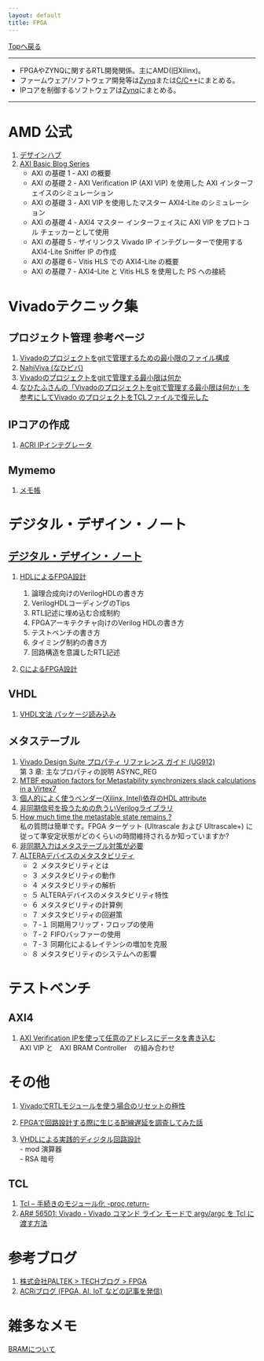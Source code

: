 ```yaml
---
layout: default
title: FPGA
---
```

<!-- ---------------------------------------------------------------------------------------------------- -->
<!-- ヘッダ部 -->
<div class="column-one">
<!-- ---------------------------------------------------------------------------------------------------- -->

  [Topへ戻る](../index.md)

  --------------------------------------------------------------------------
  - FPGAやZYNQに関するRTL開発関係。主にAMD(旧Xilinx)。  
  - ファームウェア/ソフトウェア開発等は[Zynq](../Zynq/Zynq.md)または[C/C++](../C_Cplusplus/C_Cplusplus.md)にまとめる。  
  - IPコアを制御するソフトウェアは[Zynq](../Zynq/Zynq.md)にまとめる。
  
  --------------------------------------------------------------------------
</div>
<!-- ---------------------------------------------------------------------------------------------------- -->
<!-- セクション -->
<div class="column-one">
<!-- ---------------------------------------------------------------------------------------------------- -->

# AMD 公式
  <!-- left--------------------------------- -->
  <div class="column-left">
  
  1. <a href="https://docs.xilinx.com/p/design-hubs-j" target="_blank">デザインハブ</a>	
  1. <a href="https://support.xilinx.com/s/question/0D52E00006xR6q3SAC/axi-basic-blog-series?language=ja" target="_blank">AXI Basic Blog Series</a>	
     - AXI の基礎 1 - AXI の概要 
     - AXI の基礎 2 - AXI Verification IP (AXI VIP) を使用した AXI インターフェイスのシミュレーション 
     - AXI の基礎 3 - AXI VIP を使用したマスター AXI4-Lite のシミュレーション 
     - AXI の基礎 4 - AXI4 マスター インターフェイスに AXI VIP をプロトコル チェッカーとして使用 
     - AXI の基礎 5 - ザイリンクス Vivado IP インテグレーターで使用する AXI4-Lite Sniffer IP の作成 
     - AXI の基礎 6 - Vitis HLS での AXI4-Lite の概要
     - AXI の基礎 7 - AXI4-Lite と Vitis HLS を使用した PS への接続 

  </div>
  <!-- right--------------------------------- -->
  <div class="column-right">

  </div>
</div>

<!-- ---------------------------------------------------------------------------------------------------- -->
<!-- セクション -->
<div class="column-one">
<!-- ---------------------------------------------------------------------------------------------------- -->

# Vivadoテクニック集
  <!-- left--------------------------------- -->
  <div class="column-left">
  
  ## プロジェクト管理 参考ページ
  1. <a href="https://qiita.com/nahitafu/items/b8bfee046b197c0fb833" target="_blank">Vivadoのプロジェクトをgitで管理するための最小限のファイル構成</a>	
  1. <a href="https://github.com/tokuden/NahiViva" target="_blank">NahiViva (なひビバ)</a>	
  1. <a href="http://nahitafu.cocolog-nifty.com/nahitafu/2019/05/post-60422b.html" target="_blank">Vivadoのプロジェクトをgitで管理する最小限は何か</a>	  
  1. <a href="https://marsee101.blog.fc2.com/blog-entry-4545.html" target="_blank">なひたふさんの「Vivadoのプロジェクトをgitで管理する最小限は何か」を参考にしてVivado のプロジェクトをTCLファイルで復元した</a>	  

  ## IPコアの作成
  
  1. <a href="https://www.acri.c.titech.ac.jp/wordpress/archives/tag/ip%e3%82%a4%e3%83%b3%e3%83%86%e3%82%b0%e3%83%ac%e3%83%bc%e3%82%bf" target="_blank">ACRI IPインテグレータ</a>	
  </div>
  <!-- right--------------------------------- -->
  <div class="column-right">

  ## Mymemo
  1. [メモ帳](Vivado_manage_prg.md)
  </div>
</div>

<!-- ---------------------------------------------------------------------------------------------------- -->
<!-- セクション -->
<div class="column-one">
<!-- ---------------------------------------------------------------------------------------------------- -->

# デジタル・デザイン・ノート
  <!-- left--------------------------------- -->
  <div class="column-left">

  ## <a href="http://zakii.la.coocan.jp/index.htm" target="_blank">デジタル・デザイン・ノート</a>
  1. <a href="http://zakii.la.coocan.jp/hdl/index.htm" target="_blank">HDLによるFPGA設計</a>	
     1. 論理合成向けのVerilogHDLの書き方
     2. VerilogHDLコーディングのTips
     3. RTL記述に埋め込む合成制約
     4. FPGAアーキテクチャ向けのVerilog HDLの書き方
     5. テストベンチの書き方
     6. タイミング制約の書き方
     7. 回路構造を意識したRTL記述

  2. <a href="http://zakii.la.coocan.jp/hls/index.htm" target="_blank">CによるFPGA設計</a>	

  ## VHDL
  1. <a href="https://tetsufuku-blog.com/vhdl-package/" target="_blank">VHDL文法 パッケージ読み込み</a>	

  </div>
  <!-- right--------------------------------- -->
  <div class="column-right">

  ## メタステーブル  
  1. <a href="https://docs.xilinx.com/v/u/ja-JP/ug912-vivado-properties" target="_blank">Vivado Design Suite プロパティ リファレンス ガイド (UG912)</a>  
    第 3 章: 主なプロパティの説明 ASYNC_REG
  1. <a href="https://support.xilinx.com/s/question/0D52E00006hpZnVSAU/mtbf-equation-factors-for-metastability-synchronizers-slack-calculations-in-a-virtex7?language=ja" target="_blank">MTBF equation factors for Metastability synchronizers slack calculations in a Virtex7</a>  
  1. <a href="https://qiita.com/nv-h/items/3968f033404ca7e3704b" target="_blank">個人的によく使うベンダー(Xilinx, Intel)依存のHDL attribute</a>  
  1. <a href="https://dora.bk.tsukuba.ac.jp/~takeuchi/?%E9%9B%BB%E6%B0%97%E5%9B%9E%E8%B7%AF%2FHDL%2F%E9%9D%9E%E5%90%8C%E6%9C%9F%E4%BF%A1%E5%8F%B7%E3%82%92%E6%89%B1%E3%81%86%E3%81%9F%E3%82%81%E3%81%AE%E5%8D%B1%E3%81%86%E3%81%84Verilog%E3%83%A9%E3%82%A4%E3%83%96%E3%83%A9%E3%83%AA" target="_blank">非同期信号を扱うための危ういVerilogライブラリ</a>  
  1. <a href="https://support.xilinx.com/s/question/0D52E00006hphbiSAA/how-much-time-the-metastable-state-remains-?language=ja" target="_blank">How much time the metastable state remains ?</a>  
    私の質問は簡単です。FPGA ターゲット (Ultrascale および Ultrascale\+) に従って準安定状態がどのくらいの時間維持されるか知っていますか?
  1. <a href="https://www.wti.jp/contents/blog/blog210106.htm" target="_blank">非同期入力はメタステーブル対策が必要</a>  
  1. <a href="https://www.macnica.co.jp/business/semiconductor/articles/pdf/ELS0320_S000_10__1.pdf" target="_blank">ALTERAデバイスのメタスタビリティ</a>  
     - ２ メタスタビリティとは 
     - ３ メタスタビリティの動作 
     - ４ メタスタビリティの解析 
     - ５ ALTERAデバイスのメタスタビリティ特性 
     - ６ メタスタビリティの計算例 
     - ７ メタスタビリティの回避策 
     - ７-１ 同期用フリップ・フロップの使用 
     - ７-２ FIFOバッファーの使用
     - ７-３ 同期化によるレイテンシの増加を克服 
     - ８ メタスタビリティのシステムへの影響
    
  </div>

<!-- ---------------------------------------------------------------------------------------------------- -->
<!-- セクション -->
<div class="column-one">
<!-- ---------------------------------------------------------------------------------------------------- -->

# テストベンチ

  <div class="column-left">
  
  ## AXI4

  1. <a href="https://qiita.com/HoriThe3rd/items/03efbc37aa44eb2d2088" target="_blank">AXI Verification IPを使って任意のアドレスにデータを書き込む</a>  
    AXI VIP と　AXI BRAM Controller　の組み合わせ  



  </div>

  <!-- right--------------------------------- -->
  <div class="column-right">

  </div>
</div>


</div>
<!-- ---------------------------------------------------------------------------------------------------- -->
<!-- セクション -->
<div class="column-one">
<!-- ---------------------------------------------------------------------------------------------------- -->

# その他
  <!-- left--------------------------------- -->
  <div class="column-left">

  1. <a href="https://qiita.com/nahitafu/items/5bebc70c2fe14bed28dc" target="_blank">VivadoでRTLモジュールを使う場合のリセットの極性</a>	
  1. <a href="https://qiita.com/sttn/items/1c5385516e22a829c218" target="_blank">FPGAで回路設計する際に生じる配線遅延を調査してみた話</a>	

  1. <a href="https://www.cqpub.co.jp/dwm/contest/2001/dwm003700621.pdf" target="_blank">VHDLによる実践的ディジタル回路設計</a>	  
    - mod 演算器  
    - RSA 暗号

  ## TCL
  1. <a href="https://blog.it-see.net/it-dokata/tcl-tk/proc/" target="_blank">Tcl – 手続きのモジュール化 -proc,return-</a>	
  1. <a href="https://support.xilinx.com/s/article/56501?language=ja" target="_blank">AR# 56501: Vivado - Vivado コマンド ライン モードで argv/argc を Tcl に渡す方法</a>	



  </div>
  <!-- right--------------------------------- -->
  <div class="column-right">

  </div>
</div>

<!-- ---------------------------------------------------------------------------------------------------- -->
<!-- セクション -->
<div class="column-one">
<!-- ---------------------------------------------------------------------------------------------------- -->

  # 参考ブログ
  <!-- left--------------------------------- -->
  <div class="column-left">

  1. <a href="https://www.paltek.co.jp/techblog/tag/fpga" target="_blank">株式会社PALTEK > TECHブログ > FPGA</a>	
  1. <a href="https://www.acri.c.titech.ac.jp/wordpress/" target="_blank">ACRiブログ (FPGA, AI, IoT などの記事を発信)</a>	

  </div>
  <!-- right--------------------------------- -->
  <div class="column-right">
  </div>
</div>

<!-- ---------------------------------------------------------------------------------------------------- -->
<!-- セクション -->
<div class="column-one">
<!-- ---------------------------------------------------------------------------------------------------- -->

  # 雑多なメモ
  <!-- left--------------------------------- -->
  <div class="column-left">

  [BRAMについて](BRAM/bram.md)


  
  </div>
  </div>
  <!-- right--------------------------------- -->
  <div class="column-right">
  </div>
</div>
